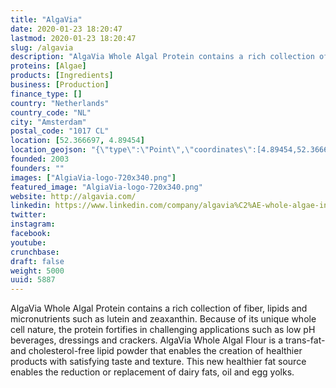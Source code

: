 ```yaml
---
title: "AlgaVia"
date: 2020-01-23 18:20:47
lastmod: 2020-01-23 18:20:47
slug: /algavia
description: "AlgaVia Whole Algal Protein contains a rich collection of fiber, lipids and micronutrients such as lutein and zeaxanthin. Because of its unique whole cell nature, the protein fortifies in challenging applications such as low pH beverages, dressings and crackers. AlgaVia Whole Algal Flour is a trans-fat- and cholesterol-free lipid powder that enables the creation of healthier products with satisfying taste and texture. This new healthier fat source enables the reduction or replacement of dairy fats, oil and egg yolks."
proteins: [Algae]
products: [Ingredients]
business: [Production]
finance_type: []
country: "Netherlands"
country_code: "NL"
city: "Amsterdam"
postal_code: "1017 CL"
location: [52.366697, 4.89454]
location_geojson: "{\"type\":\"Point\",\"coordinates\":[4.89454,52.366697]}"
founded: 2003
founders: ""
images: ["AlgiaVia-logo-720x340.png"]
featured_image: "AlgiaVia-logo-720x340.png"
website: http://algavia.com/
linkedin: https://www.linkedin.com/company/algavia%C2%AE-whole-algae-ingredients
twitter: 
instagram: 
facebook: 
youtube: 
crunchbase: 
draft: false
weight: 5000
uuid: 5887
---
```

AlgaVia Whole Algal Protein contains a rich collection of fiber, lipids and micronutrients such as lutein and zeaxanthin. Because of its unique whole cell nature, the protein fortifies in challenging applications such as low pH beverages, dressings and crackers. AlgaVia Whole Algal Flour is a trans-fat- and cholesterol-free lipid powder that enables the creation of healthier products with satisfying taste and texture. This new healthier fat source enables the reduction or replacement of dairy fats, oil and egg yolks.
